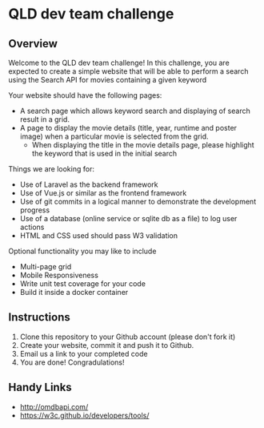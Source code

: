 # QLD dev team challenge

## Overview
Welcome to the QLD dev team challenge! In this challenge, you are expected to create a simple website that will be able to perform a search using the Search API for movies containing a given keyword

Your website should have the following pages:
* A search page which allows keyword search and displaying of search result in a grid.
* A page to display the movie details (title, year, runtime and poster image) when a particular movie is selected from the grid.
    * When displaying the title in the movie details page, please highlight the keyword that is used in the initial search

Things we are looking for:
* Use of Laravel as the backend framework
* Use of Vue.js or similar as the frontend framework
* Use of git commits in a logical manner to demonstrate the development progress
* Use of a database (online service or sqlite db as a file) to log user actions
* HTML and CSS used should pass W3 validation

Optional functionality you may like to include
* Multi-page grid
* Mobile Responsiveness
* Write unit test coverage for your code
* Build it inside a docker container

## Instructions
1. Clone this repository to your Github account (please don't fork it)
2. Create your website, commit it and push it to Github.
3. Email us a link to your completed code
4. You are done! Congradulations!

## Handy Links
* http://omdbapi.com/
* https://w3c.github.io/developers/tools/

